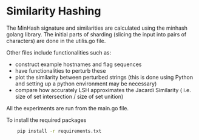 # Similarity Hashing

The MinHash signature and similarities are calculated using the minhash golang library.
The initial parts of sharding (slicing the input into pairs of characters) are done in the utilis.go file.

Other files include functionalities such as:
* construct example hostnames and flag sequences
* have functionalities to perturb these
* plot the similarity between perturbed strings (this is done using Python and setting up a python environment may be necessary)
* compare how accurately LSH approximates the Jacardi Similarity ( i.e. size of set intersection / size of set unition)

All the experiments are run from the main.go file.

To install the required packages

```bash
    pip install -r requirements.txt
```
